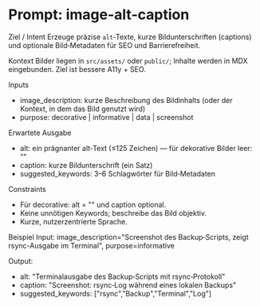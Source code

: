 # Prompt: image-alt-caption

Ziel / Intent Erzeuge präzise `alt`‑Texte, kurze Bildunterschriften (captions) und optionale
Bild‑Metadaten für SEO und Barrierefreiheit.

Kontext Bilder liegen in `src/assets/` oder `public/`; Inhalte werden in MDX eingebunden. Ziel ist
bessere A11y + SEO.

Inputs

- image_description: kurze Beschreibung des Bildinhalts (oder der Kontext, in dem das Bild genutzt
  wird)
- purpose: decorative | informative | data | screenshot

Erwartete Ausgabe

- alt: ein prägnanter alt‑Text (≤125 Zeichen) — für dekorative Bilder leer: ""
- caption: kurze Bildunterschrift (ein Satz)
- suggested_keywords: 3–6 Schlagwörter für Bild‑Metadaten

Constraints

- Für decorative: alt = "" und caption optional.
- Keine unnötigen Keywords; beschreibe das Bild objektiv.
- Kurze, nutzerzentrierte Sprache.

Beispiel Input: image_description="Screenshot des Backup‑Scripts, zeigt rsync-Ausgabe im Terminal",
purpose=informative

Output:

- alt: "Terminalausgabe des Backup‑Scripts mit rsync‑Protokoll"
- caption: "Screenshot: rsync‑Log während eines lokalen Backups"
- suggested_keywords: ["rsync","Backup","Terminal","Log"]
